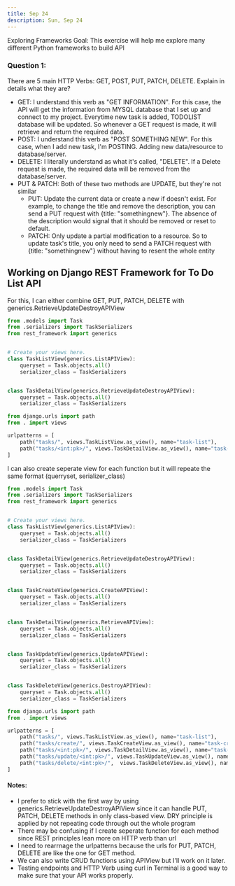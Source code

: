 ```yaml
---
title: Sep 24
description: Sun, Sep 24
---
```


Exploring Frameworks
Goal: This exercise will help me explore many different Python frameworks to build API

### Question 1:
There are 5 main HTTP Verbs: GET, POST, PUT, PATCH, DELETE. Explain in details what they are? 
- GET: I understand this verb as "GET INFORMATION". For this case, the API will get the information from MYSQL database that I set up and connect to my project. Everytime new task is added, TODOLIST database will be updated. So whenever a GET request is made, it will retrieve and return the required data. 
- POST: I understand this verb as "POST SOMETHING NEW". For this case, when I add new task, I'm POSTING. Adding new data/resource to database/server. 
- DELETE: I literally understand as what it's called, "DELETE". If a Delete request is made, the required data will be removed from the database/server.
- PUT & PATCH: Both of these two methods are UPDATE, but they're not similar
    - PUT: Update the current data or create a new if doesn't exist. For example, to change the title and remove the description, you can send a PUT request with {title: "somethingnew"}. The absence of the description would signal that it should be removed or reset to default.
    - PATCH: Only update a partial modification to a resource. So to update task's title, you only need to send a PATCH request with {title: "somethingnew"} without having to resent the whole entity


## Working on Django REST Framework for To Do List API
For this, I can either combine GET, PUT, PATCH, DELETE with generics.RetrieveUpdateDestroyAPIView

``` python title="todolistapi/views.py"
from .models import Task
from .serializers import TaskSerializers
from rest_framework import generics


# Create your views here.
class TaskListView(generics.ListAPIView):
    queryset = Task.objects.all()
    serializer_class = TaskSerializers


class TaskDetailView(generics.RetrieveUpdateDestroyAPIView):
    queryset = Task.objects.all()
    serializer_class = TaskSerializers
```

```python title="todolistapi/urls.py"
from django.urls import path
from . import views

urlpatterns = [
    path("tasks/", views.TaskListView.as_view(), name="task-list"),
    path("tasks/<int:pk>/", views.TaskDetailView.as_view(), name="task-detail"),
]
```

I can also create seperate view for each function but it will repeate the same format (querryset, serializer_class)

``` python title="todolistapi/views.py"
from .models import Task
from .serializers import TaskSerializers
from rest_framework import generics


# Create your views here.
class TaskListView(generics.ListAPIView):
    queryset = Task.objects.all()
    serializer_class = TaskSerializers


class TaskDetailView(generics.RetrieveUpdateDestroyAPIView):
    queryset = Task.objects.all()
    serializer_class = TaskSerializers


class TaskCreateView(generics.CreateAPIView):
    queryset = Task.objects.all()
    serializer_class = TaskSerializers


class TaskDetailView(generics.RetrieveAPIView):
    queryset = Task.objects.all()
    serializer_class = TaskSerializers


class TaskUpdateView(generics.UpdateAPIView):
    queryset = Task.objects.all()
    serializer_class = TaskSerializers


class TaskDeleteView(generics.DestroyAPIView):
    queryset = Task.objects.all()
    serializer_class = TaskSerializers

```

```python title="todolistapi/urls.py"
from django.urls import path
from . import views

urlpatterns = [
    path("tasks/", views.TaskListView.as_view(), name="task-list"),
    path("tasks/create/", views.TaskCreateView.as_view(), name="task-create"),
    path("tasks/<int:pk>/", views.TaskDetailView.as_view(), name="task-detail"),
    path("tasks/update/<int:pk>/", views.TaskUpdateView.as_view(), name="task-update"),
    path("tasks/delete/<int:pk>/",  views.TaskDeleteView.as_view(), name="task-delete"),
]
```
#### Notes:
- I prefer to stick with the first way by using generics.RetrieveUpdateDestroyAPIView since it can handle PUT, PATCH, DELETE methods in only class-based view. DRY principle is applied by not repeating code through out the whole program
- There may be confusing if I create seperate function for each method since REST principles lean more on HTTP verb than url
- I need to rearrnage the urlpatterns because the urls for PUT, PATCH, DELETE are like the one for GET method.
- We can also write CRUD functions using APIView but I'll work on it later. 
- Testing endpoints and HTTP Verb using curl in Terminal is a good way to make sure that your API works properly.


